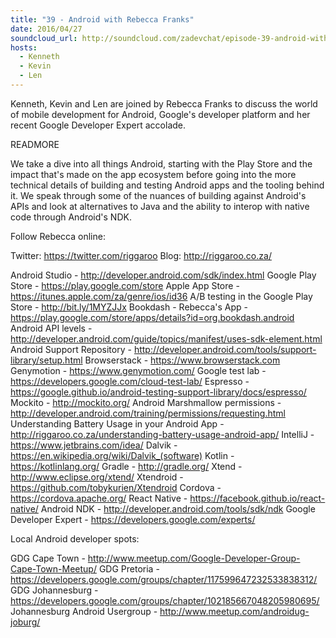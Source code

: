 ```yaml
---
title: "39 - Android with Rebecca Franks"
date: 2016/04/27
soundcloud_url: http://soundcloud.com/zadevchat/episode-39-android-with-rebecca-franks
hosts:
  - Kenneth
  - Kevin
  - Len
---
```


Kenneth, Kevin and Len are joined by Rebecca Franks to discuss the world of mobile development for Android, Google's developer platform and her recent Google Developer Expert accolade.

READMORE

We take a dive into all things Android, starting with the Play Store and the impact that's made on the app ecosystem before going into the more technical details of building and testing Android apps and the tooling behind it. We speak through some of the nuances of building against Android's APIs and look at alternatives to Java and the ability to interop with native code through Android's NDK.

Follow Rebecca online:

Twitter: https://twitter.com/riggaroo
Blog: http://riggaroo.co.za/

Android Studio - http://developer.android.com/sdk/index.html
Google Play Store - 
https://play.google.com/store
Apple App Store - https://itunes.apple.com/za/genre/ios/id36
A/B testing in the Google Play Store - http://bit.ly/1MYZJJx
Bookdash - Rebecca's App - https://play.google.com/store/apps/details?id=org.bookdash.android
Android API levels - http://developer.android.com/guide/topics/manifest/uses-sdk-element.html
Android Support Repository - http://developer.android.com/tools/support-library/setup.html
Browserstack - https://www.browserstack.com
Genymotion - https://www.genymotion.com/
Google test lab - https://developers.google.com/cloud-test-lab/
Espresso - https://google.github.io/android-testing-support-library/docs/espresso/
Mockito - http://mockito.org/
Android Marshmallow permissions - http://developer.android.com/training/permissions/requesting.html
Understanding Battery Usage in your Android App - http://riggaroo.co.za/understanding-battery-usage-android-app/
IntelliJ - https://www.jetbrains.com/idea/
Dalvik - https://en.wikipedia.org/wiki/Dalvik_(software)
Kotlin - https://kotlinlang.org/
Gradle - http://gradle.org/
Xtend - http://www.eclipse.org/xtend/
Xtendroid - https://github.com/tobykurien/Xtendroid
Cordova - https://cordova.apache.org/
React Native - https://facebook.github.io/react-native/
Android NDK - http://developer.android.com/tools/sdk/ndk
Google Developer Expert - https://developers.google.com/experts/

Local Android developer spots:

GDG Cape Town - http://www.meetup.com/Google-Developer-Group-Cape-Town-Meetup/
GDG Pretoria - https://developers.google.com/groups/chapter/117599647232533838312/
GDG Johannesburg - https://developers.google.com/groups/chapter/102185667048205980695/
Johannesburg Android Usergroup - http://www.meetup.com/androidug-joburg/
